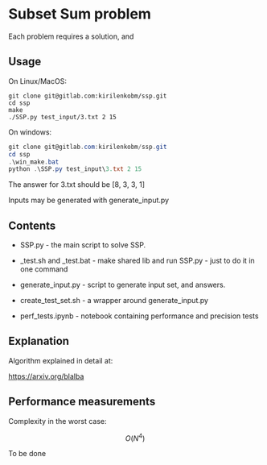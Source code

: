 # Subset Sum problem

Each problem requires a solution, and 

## Usage

On Linux/MacOS:

```shell
git clone git@gitlab.com:kirilenkobm/ssp.git
cd ssp
make
./SSP.py test_input/3.txt 2 15
```

On windows:

```powershell
git clone git@gitlab.com:kirilenkobm/ssp.git
cd ssp
.\win_make.bat
python .\SSP.py test_input\3.txt 2 15
```

The answer for 3.txt should be [8, 3, 3, 1]

Inputs may be generated with generate_input.py

## Contents

- SSP.py - the main script to solve SSP.

- _test.sh and _test.bat - make shared lib and run SSP.py - just to do it in one command

- generate_input.py - script to generate input set, and answers.

- create_test_set.sh - a wrapper around generate_input.py

- perf_tests.ipynb - notebook containing performance and precision tests

## Explanation

Algorithm explained in detail at:

https://arxiv.org/blalba

## Performance measurements

Complexity in the worst case:

```math
O(N^4)
```

To be done
